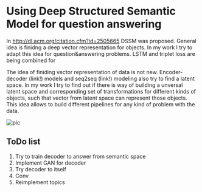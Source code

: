 # Using Deep Structured Semantic Model for question answering
In http://dl.acm.org/citation.cfm?id=2505665 DSSM was proposed. General idea is finidng a deep vector representation for objects. In my work I try to adapt this idea for question&answering problems. LSTM and triplet loss are being combined for  

The idea of finiding vector representation of data is not new. Encoder-decoder (link!) models and seq2seq (link!) modeling also try to find a latent space. In my work I try to find out if there is way of building a unversal latent space and corresponding set of transformations for different kinds of objects, such that vector from latent space can represent those objects. This idea allows to build different pipelines for any kind of problem with the data.

![pic](https://www.draw.io/?lightbox=1&edit=_blank&layers=1&nav=1&title=dream_model.xml#Uhttps%3A%2F%2Fraw.githubusercontent.com%2FOmrigan%2FQAprediction%2Fmaster%2Fdream_model.xml)




## ToDo list
1. Try to train decoder to answer from semantic space
2. Implement GAN for decoder
3. Try decoder to itself
4. Conv
5. Reimplement topics
